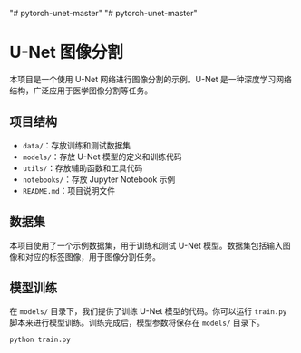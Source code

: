 "# pytorch-unet-master" 
"# pytorch-unet-master" 
# U-Net 图像分割

本项目是一个使用 U-Net 网络进行图像分割的示例。U-Net 是一种深度学习网络结构，广泛应用于医学图像分割等任务。

## 项目结构

- `data/`：存放训练和测试数据集
- `models/`：存放 U-Net 模型的定义和训练代码
- `utils/`：存放辅助函数和工具代码
- `notebooks/`：存放 Jupyter Notebook 示例
- `README.md`：项目说明文件

## 数据集

本项目使用了一个示例数据集，用于训练和测试 U-Net 模型。数据集包括输入图像和对应的标签图像，用于图像分割任务。

## 模型训练

在 `models/` 目录下，我们提供了训练 U-Net 模型的代码。你可以运行 `train.py` 脚本来进行模型训练。训练完成后，模型参数将保存在 `models/` 目录下。

```bash
python train.py


